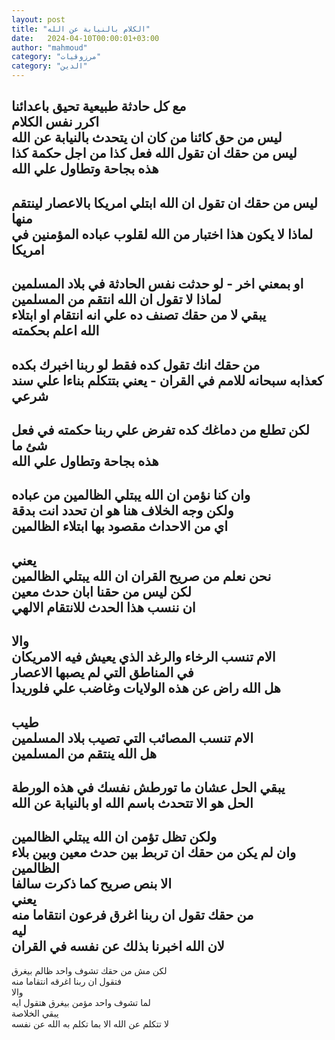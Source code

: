 ```yaml
---
layout: post
title: "الكلام بالنيابة عن الله"
date:   2024-04-10T00:00:01+03:00
author: "mahmoud"
category: "مرزوقيات"
category: "الدين"
---
```



مع كل حادثة طبيعية تحيق باعدائنا  
اكرر نفس الكلام  
ليس من حق كائنا من كان ان يتحدث بالنيابة عن
الله  
ليس من حقك ان تقول الله فعل كذا من اجل حكمة كذا  
هذه بجاحة وتطاول علي الله  
-  
ليس من حقك ان تقول ان الله ابتلي امريكا بالاعصار لينتقم
منها  
لماذا لا يكون هذا اختبار من الله لقلوب عباده المؤمنين في
امريكا  
-  
او بمعني اخر - لو حدثت نفس الحادثة في بلاد
المسلمين  
لماذا لا تقول ان الله انتقم من المسلمين  
يبقي لا من حقك تصنف ده علي انه انتقام او ابتلاء  
الله اعلم بحكمته  
-  
من حقك انك تقول كده فقط لو ربنا اخبرك بكده  
كعذابه سبحانه للامم في القران - يعني بتتكلم بناءا علي
سند شرعي  
-  
لكن تطلع من دماغك كده تفرض علي ربنا حكمته في فعل شئ
ما  
هذه بجاحة وتطاول علي الله  
-  
وان كنا نؤمن ان الله يبتلي الظالمين من عباده  
ولكن وجه الخلاف هنا هو ان تحدد انت بدقة  
اي من الاحداث مقصود بها ابتلاء الظالمين  
-  
يعني  
نحن نعلم من صريح القران ان الله يبتلي الظالمين  
لكن ليس من حقنا ابان حدث معين  
ان ننسب هذا الحدث للانتقام الالهي  
-  
والا  
الام تنسب الرخاء والرغد الذي يعيش فيه الامريكان  
في المناطق التي لم يصبها الاعصار  
هل الله راض عن هذه الولايات وغاضب علي فلوريدا  
-  
طيب  
الام تنسب المصائب التي تصيب بلاد المسلمين  
هل الله ينتقم من المسلمين  
-  
يبقي الحل عشان ما تورطش نفسك في هذه الورطة  
الحل هو الا تتحدث باسم الله او بالنيابة عن الله  
-  
ولكن تظل تؤمن ان الله يبتلي الظالمين  
وان لم يكن من حقك ان تربط بين حدث معين وبين بلاء
الظالمين  
الا بنص صريح كما ذكرت سالفا  
يعني  
من حقك تقول ان ربنا اغرق فرعون انتقاما منه  
ليه  
لان الله اخبرنا بذلك عن نفسه في القران  
-  
لكن مش من حقك تشوف واحد ظالم بيغرق  
فتقول ان ربنا اغرقه انتقاما منه  
والا  
لما تشوف واحد مؤمن بيغرق هتقول ايه  
يبقي الخلاصة  
لا تتكلم عن الله الا بما تكلم به الله عن نفسه
